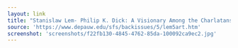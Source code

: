 ```yaml
---
layout: link
title: "Stanislaw Lem- Philip K. Dick: A Visionary Among the Charlatans"
source: 'https://www.depauw.edu/sfs/backissues/5/lem5art.htm'
screenshot: 'screenshots/f22fb130-4845-4762-85da-100092ca9ec2.jpg'
---
```


